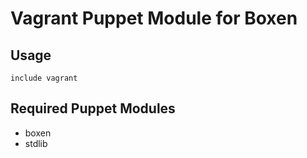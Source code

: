 # Vagrant Puppet Module for Boxen

## Usage

```puppet
include vagrant
```

## Required Puppet Modules

* boxen
* stdlib
